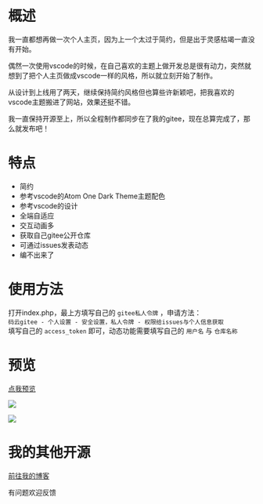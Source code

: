 # 概述

我一直都想再做一次个人主页，因为上一个太过于简约，但是出于灵感枯竭一直没有开始。

偶然一次使用vscode的时候，在自己喜欢的主题上做开发总是很有动力，突然就想到了把个人主页做成vscode一样的风格，所以就立刻开始了制作。

从设计到上线用了两天，继续保持简约风格但也算些许新颖吧，把我喜欢的vscode主题搬进了网站，效果还挺不错。

我一直保持开源至上，所以全程制作都同步在了我的gitee，现在总算完成了，那么就发布吧！

# 特点

+ 简约
+ 参考vscode的Atom One Dark Theme主题配色
+ 参考vscode的设计
+ 全端自适应
+ 交互动画多
+ 获取自己gitee公开仓库
+ 可通过issues发表动态
+ 编不出来了

# 使用方法

打开index.php，最上方填写自己的 `gitee私人令牌` ，申请方法：  
`码云gitee - 个人设置 - 安全设置，私人令牌 - 权限给issues与个人信息获取`  
填写自己的 `access_token` 即可，动态功能需要填写自己的 `用户名` 与 `仓库名称`

# 预览

[点我预览](https://n0ts.cn)

![](https://cdn.nutssss.cn/wp-content/uploads/2020/09/1600416930-1.png)

![](https://cdn.nutssss.cn/wp-content/uploads/2020/09/1600416929-2.png)

# 我的其他开源

[前往我的博客](https://blog.n0ts.cn/category/mywork)

有问题欢迎反馈